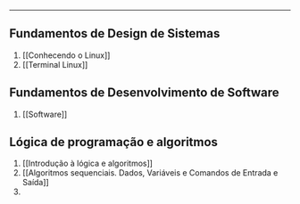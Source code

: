 ___

## Fundamentos de Design de Sistemas
1. [[Conhecendo o Linux]]
2. [[Terminal Linux]]


## Fundamentos de Desenvolvimento de Software
1. [[Software]] 

## Lógica de programação e algoritmos
1. [[Introdução à lógica e algoritmos]]
2. [[Algoritmos sequenciais. Dados, Variáveis e Comandos de Entrada e Saída]]
3. 